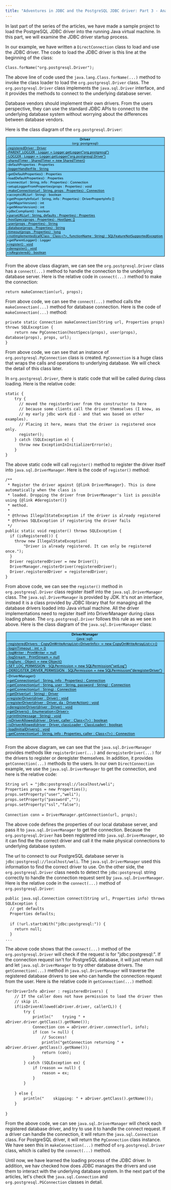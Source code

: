 ```yaml
---
title: "Adventures in JDBC and the PostgreSQL JDBC driver: Part 3 - Analyzing the JDBC driver registration process"
---
```


In last part of the series of the articles, we have made a sample project to load the PostgreSQL JDBC driver into the running Java virtual machine. In this part, we will examine the JDBC driver startup process.

In our example, we have written a `DirectConnection` class to load and use the JDBC driver. The code to load the JDBC driver is this line at the beginning of the class:
  
```
Class.forName("org.postgresql.Driver");
```

The above line of code used the `java.lang.Class.forName(...)` method to invoke the class loader to load the `org.postgresql.Driver` class. The `org.postgresql.Driver` class implements the `java.sql.Driver` interface, and it provides the methods to connect to the underlying database server.

Database vendors should implement their own drivers. From the users perspective, they can use the standard JDBC APIs to connect to the underlying database system without worrying about the differences between database vendors.

Here is the class diagram of the `org.postgresql.Driver`:

![/assets/jdbc/org.postgresql.Driver.png](/assets/jdbc/org.postgresql.Driver.png)

From the above class diagram, we can see the `org.postgresql.Driver` class has a `connect(...)` method to handle the connection to the underlying database server. Here is the relative code in `connect(...)` method to make the connection:

```
return makeConnection(url, props);
```

From above code, we can see the `connect(...)` method calls the `makeConnection(...)` method for database connection. Here is the code of `makeConnection(...)` method:

```
private static Connection makeConnection(String url, Properties props) throws SQLException {
	return new PgConnection(hostSpecs(props), user(props), database(props), props, url);
}
```

From above code, we can see that an instance of `org.postgresql.PgConnection` class is created. `PgConnection` is a huge class that wraps the calls and operations to underlying database. We will check the detail of this class later.

In `org.postgresql.Driver`, there is static code that will be called during class loading. Here is the relative code:

```
static {
	try {
	  // moved the registerDriver from the constructor to here
	  // because some clients call the driver themselves (I know, as
	  // my early jdbc work did - and that was based on other examples).
	  // Placing it here, means that the driver is registered once only.
	  register();
	} catch (SQLException e) {
	  throw new ExceptionInInitializerError(e);
	}
}
```

The above static code will call `register()` method to register the driver itself into `java.sql.DriverManager`. Here is the code of `register()` method:

```
/**
 * Register the driver against {@link DriverManager}. This is done automatically when the class is
 * loaded. Dropping the driver from DriverManager's list is possible using {@link #deregister()}
 * method.
 *
 * @throws IllegalStateException if the driver is already registered
 * @throws SQLException if registering the driver fails
 */
public static void register() throws SQLException {
  if (isRegistered()) {
    throw new IllegalStateException(
        "Driver is already registered. It can only be registered once.");
  }
  Driver registeredDriver = new Driver();
  DriverManager.registerDriver(registeredDriver);
  Driver.registeredDriver = registeredDriver;
}
```

From above code, we can see the `register()` method in `org.postgresql.Driver` class register itself into the `java.sql.DriverManager` class. The `java.sql.DriverManager` is provided by JDK. It's not an interface,  instead it is a class provided by JDBC library that for managing all the database drivers loaded into Java virtual machine. All the driver implementations need to register itself into DriverManager during class loading phase. The `org.postgresql.Driver` follows this rule as we see in above. Here is the class diagram of the `java.sql.DriverManager` class:

![/assets/jdbc/DriverManager.png](/assets/jdbc/DriverManager.png)

From the above diagram, we can see that the `java.sql.DriverManager` provides methods like `registerDriver(...)` and `deregisterDriver(...)` for the drivers to register or deregister themselves. In addition, it provides `getConnection(...)` methods to the users. In our own `DirectConnection` example, we use the `java.sql.DriverManager` to get the connection, and here is the relative code:

```
String url = "jdbc:postgresql://localhost/weli";
Properties props = new Properties();
props.setProperty("user","weli");
props.setProperty("password","");
props.setProperty("ssl","false");

Connection conn = DriverManager.getConnection(url, props);
```

The above code defines the properties of our local database server, and pass it to `java.sql.DriverManager` to get the connection. Because the `org.postgresql.Driver` has been registered into `java.sql.DriverManager`, so it can find the the correct driver and call it the make physical connections to underlying database system.

The url to connect to our PostgreSQL database server is `jdbc:postgresql://localhost/weli`. The `java.sql.DriverManager` used this information to find the correct driver to use. On the other side, the `org.postgresql.Driver` class needs to detect the `jdbc:postgresql` string correctly to handle the connection request sent by `java.sql.DriverManager`. Here is the relative code in the `connect(...)` method of `org.postgresql.Driver`:

```
public java.sql.Connection connect(String url, Properties info) throws SQLException {
  // get defaults
  Properties defaults;

  if (!url.startsWith("jdbc:postgresql:")) {
    return null;
  }
...
```

The above code shows that the `connect(...)` method of the `org.postgresql.Driver` will check if the request is for "jdbc:postgresql:". If the connection request isn't for PostgreSQL database, it will just return null and let `java.sql.DriverManager` to try other database drivers. The `getConnection(...)` method in `java.sql.DriverManager` will traverse the registered database drivers to see who can handle the connection request from the user. Here is the relative code in `getConnection(...)` method:

```
for(DriverInfo aDriver : registeredDrivers) {
    // If the caller does not have permission to load the driver then
    // skip it.
    if(isDriverAllowed(aDriver.driver, callerCL)) {
        try {
            println("    trying " + aDriver.driver.getClass().getName());
            Connection con = aDriver.driver.connect(url, info);
            if (con != null) {
                // Success!
                println("getConnection returning " + aDriver.driver.getClass().getName());
                return (con);
            }
        } catch (SQLException ex) {
            if (reason == null) {
                reason = ex;
            }
        }

    } else {
        println("    skipping: " + aDriver.getClass().getName());
    }

}
```

From the above code, we can see `java.sql.DriverManager` will check each registered database driver, and try to use it to handle the connect request. If a driver can handle the connection, it will return the `java.sql.Connection` class. For PostgreSQL driver, it will return the `PgConnection` class instance. We have seen this in `makeConnection(...)` method of `org.postgresql.Driver` class, which is called by the `connect(...)` method.

Until now, we have learned the loading process of the JDBC driver. In addition, we hav checked how does JDBC manages the drivers and use them to interact with the underlying database system. In the next part of the articles, let's check the `java.sql.Connection` and `org.postgresql.PGConnection` classes in detail.